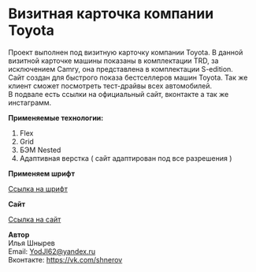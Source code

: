 # Визитная карточка компании Toyota

Проект выполнен под визитную карточку компании Toyota. В данной визитной карточке машины показаны в комплектации TRD, за исключением Camry, она представлена в комплектации S-edition.   
Сайт создан для быстрого показа бестселлеров машин Toyota. Так же клиент сможет посмотреть тест-драйвы всех автомобилей.  
В подвале есть ссылки на официальный сайт, вконтакте а так же инстаграмм.  

**Применяемые технологии:**
1) Flex
2) Grid
3) БЭМ Nested
4) Адаптивная верстка ( сайт адаптирован под все разрешения )

**Применяем шрифт**  

[Ссылка на шрифт](https://rsms.me/inter/)  

**Сайт**

[Ссылка на сайт](https://yodji27.github.io/toyota-card/)

**Автор**  
Илья Шнырев  
Email: YodJI62@yandex.ru  
Вконтакте: https://vk.com/shnerov  
